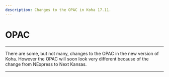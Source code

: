 ```yaml
---
description: Changes to the OPAC in Koha 17.11.
---
```


# OPAC

***

There are some, but not many, changes to the OPAC in the new version of Koha.  However the OPAC will soon look very different because of the change from NExpress to Next Kansas.

***

